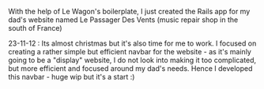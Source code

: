With the help of Le Wagon's boilerplate, I just created the Rails app for my dad's website named Le Passager Des Vents (music repair shop in the south of France)

23-11-12 : Its almost christmas but it's also time for me to work. I focused on creating a rather simple but efficient navbar for the website - as it's mainly going to be a "display" website, I do not look into making it too complicated, but more efficient and focused around my dad's needs.
Hence I developed this navbar - huge wip but it's a start :)

